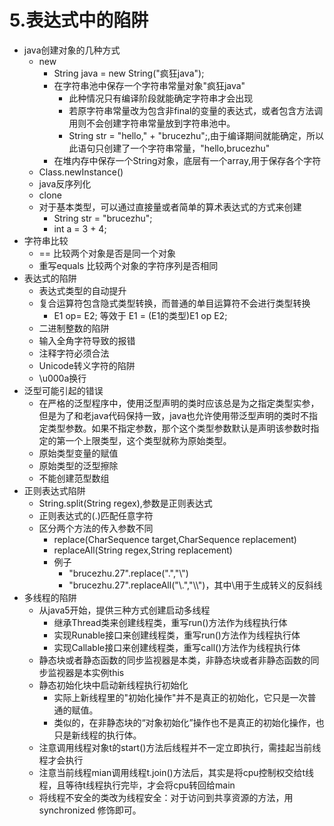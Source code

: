 # 5.表达式中的陷阱
- java创建对象的几种方式
	- new
		- String java = new String("疯狂java");
		- 在字符串池中保存一个字符串常量对象"疯狂java"
			- 此种情况只有编译阶段就能确定字符串才会出现
			- 若原字符串常量改为包含非final的变量的表达式，或者包含方法调用则不会创建字符串常量放到字符串池中。
			- String str = "hello," + "brucezhu";,由于编译期间就能确定，所以此语句只创建了一个字符串常量，"hello,brucezhu"
		- 在堆内存中保存一个String对象，底层有一个array,用于保存各个字符
	- Class.newInstance()
	- java反序列化
	- clone
	- 对于基本类型，可以通过直接量或者简单的算术表达式的方式来创建
		- String str = "brucezhu";
		- int a = 3 + 4;
- 字符串比较
	- == 比较两个对象是否是同一个对象
	- 重写equals 比较两个对象的字符序列是否相同
- 表达式的陷阱
	- 表达式类型的自动提升
	- 复合运算符包含隐式类型转换，而普通的单目运算符不会进行类型转换
		- E1 op= E2; 等效于 E1 = (E1的类型)E1 op E2;
	- 二进制整数的陷阱
	- 输入全角字符导致的报错
	- 注释字符必须合法
	- Unicode转义字符的陷阱
	- \u000a换行
- 泛型可能引起的错误
	- 在严格的泛型程序中，使用泛型声明的类时应该总是为之指定类型实参，但是为了和老java代码保持一致，java也允许使用带泛型声明的类时不指定类型参数。如果不指定参数，那个这个类型参数默认是声明该参数时指定的第一个上限类型，这个类型就称为原始类型。
	- 原始类型变量的赋值
	- 原始类型的泛型擦除
	- 不能创建范型数组
- 正则表达式陷阱
	- String.split(String regex),参数是正则表达式
	- 正则表达式的(.)匹配任意字符
	- 区分两个方法的传入参数不同 
		- replace(CharSequence target,CharSequence replacement)
		- replaceAll(String regex,String replacement)
		- 例子
			- "brucezhu.27".replace(".","\\")
			- "brucezhu.27".replaceAll("\\.","\\\\")，其中\\用于生成转义的反斜线
- 多线程的陷阱
	- 从java5开始，提供三种方式创建启动多线程
		- 继承Thread类来创建线程类，重写run()方法作为线程执行体
		- 实现Runable接口来创建线程类，重写run()方法作为线程执行体
		- 实现Callable接口来创建线程类，重写call()方法作为线程执行体
	- 静态块或者静态函数的同步监视器是本类，非静态块或者非静态函数的同步监视器是本实例this
	- 静态初始化块中启动新线程执行初始化
		- 实际上新线程里的"初始化操作"并不是真正的初始化，它只是一次普通的赋值。
		- 类似的，在非静态块的“对象初始化”操作也不是真正的初始化操作，也只是新线程的执行体。
	- 注意调用线程对象t的start()方法后线程并不一定立即执行，需挂起当前线程才会执行
	- 注意当前线程mian调用线程t.join()方法后，其实是将cpu控制权交给t线程，且等待t线程执行完毕，才会将cpu转回给main
	- 将线程不安全的类改为线程安全：对于访问到共享资源的方法，用synchronized 修饰即可。
